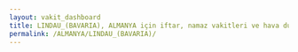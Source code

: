 ```yaml
---
layout: vakit_dashboard
title: LINDAU_(BAVARIA), ALMANYA için iftar, namaz vakitleri ve hava durumu - ilçe/eyalet seç
permalink: /ALMANYA/LINDAU_(BAVARIA)/
---
```


<script type="text/javascript">
  var GLOBAL_COUNTRY = 'ALMANYA';
  var GLOBAL_CITY = 'LINDAU_(BAVARIA)';
  var GLOBAL_STATE = '';
  var lat = 72;
  var lon = 21;
</script>
